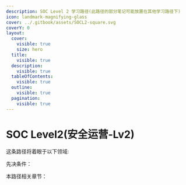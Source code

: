 ```yaml
---
description: SOC Level 2 学习路径(此路径的部分笔记可能放置在其他学习路径下)
icon: landmark-magnifying-glass
cover: ../.gitbook/assets/SOCL2-square.svg
coverY: 0
layout:
  cover:
    visible: true
    size: hero
  title:
    visible: true
  description:
    visible: true
  tableOfContents:
    visible: true
  outline:
    visible: true
  pagination:
    visible: true
---
```


# SOC Level2(安全运营-Lv2)

这条路径将着眼于以下领域:



先决条件：



本路径相关章节：
